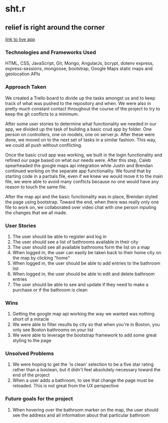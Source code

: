 # sht.r
## relief is right around the corner

[link to live app](https://shtr.herokuapp.com/)

### Technologies and Frameworks Used
HTML, CSS, JavaScript, Git, Mongo, AngularJs, bcrypt, dotenv express, express-sessions, mongoose, bootstrap, Google Maps static maps and geolocation APIs

### Approach Taken
We created a Trello board to divide up the tasks amongst us and to keep track of what was pushed to the repository and when.  We were also in pretty much constant contact throughout the course of the project to try to keep the git conflicts to a minimum.

After some user stories to determine what functionality we needed in our app, we divided up the task of building a basic crud app by folder.  One person on controllers, one on models, one on server.js.  After these were done, we moved on to the next set of tasks in a similar fashion. This way, we could all push without conflicting.  

Once the basic crud app was working, we built in the login functionality and refined our page based on what our needs were.  After this step, Caleb spearheaded the google maps api integration while Justin and Brendan continued working on the separate app functionality.  We found that by starting code in a partials file, even if we knew we would move it to the main file, we were able to avoid many conflicts because no one would have any reason to touch the same file.

After the map api and the basic functionality was in place, Brendan styled the page using bootstrap.  Toward the end, when there was really only one file to work on, we collaborated over video chat with one person inputing the changes that we all made.

### User Stories
1. The user should be able to register and log in
2. The user should see a list of bathrooms available in their city
3. The user should see all available bathrooms form the list on a map
4. When logged in, the user can easily be taken back to their home city on the map by clicking "home"
5. When logged in, the user should be able to add entries to the bathroom list
6. When logged in, the user should be able to edit and delete bathroom entries
7. The user should be able to see and update if they need to make a purchase or if the bathroom is clean

### Wins
1. Getting the google map api working the way we wanted was nothing short of a miracle
2. We were able to filter results by city so that when you're in Boston, you only see Boston bathrooms on your list
3. We were able to leverage the bootstrap framework to add some great styling to the page



### Unsolved Problems

1. We were hoping to get the 'is clean' selection to be a five star rating rather than a boolean, but it didn't feel absolutely necessary toward the end of the project
2. When a user adds a bathroom, to see that change the page must be reloaded. This is not great from the UX perspective


### Future goals for the project 

1. When hovering over the bathroom marker on the map, the user should see the address and all information about that particular bathroom

